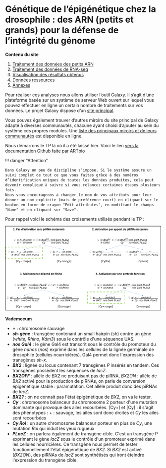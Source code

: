 # Génétique de l’épigénétique chez la drosophile : des ARN (petits et grands) pour la défense de l’intégrité du génome

**Contenu du site**

1. [Traitement des données des petits ARN](./srna.md)
2. [Traitement des données de RNA-seq](./rnaseq.md)
3. [Visualisation des résultats obtenus](./igv.md)
4. [Données ressources](./ressources.md)
5. [Annexes](./annexes.md)

Pour réaliser ces analyses nous allons utiliser l’outil Galaxy. Il s’agit d’une plateforme basée sur un système de serveur Web ouvert sur lequel vous pouvez effectuer en ligne un certain nombre de traitements sur vos données. Le projet Galaxy dispose d’un [site principal](https://usegalaxy.org/).

Vous pouvez également trouver d’autres miroirs du site principal de Galaxy adapté à diverses communautés, chacune ayant choisi d’ajouter au sein du système ces propres modules. Une [liste des principaux miroirs et de leurs communautés](https://galaxyproject.org/use/) est disponible en ligne.

Nous démarrons le TP là où il a été laissé hier. Voici le lien [vers la documentation Github faite par ARTbio](https://artbio.github.io/startbio/AnalyseGenomes_2024/outline/)

!!! danger "Attention"

	Dans Galaxy un peu de discipline s’impose. Si le système assure un suivi complet de tout ce que vous faites grâce à des numéros d’identification uniques de toutes les données produites, cela peut devenir compliqué à suivre si vous relancez certaines étapes plusieurs fois.
	Nous vous encourageons à changer le nom de vos attributs pour leur donner un nom explicite (mais de préférence court) en cliquant sur le bouton en forme de crayon "Edit attributes", en modifiant le champs "Name" et en cliquant sur "Save".

Pour rappel voici le schéma des croisements utilisés pendant le TP :

![Croisements](img/croisements.png "Croisements")

**Vademecum**
 
* **\+** : chromosome sauvage
* ***sh-gène*** : transgène contenant un small hairpin (sh) contre un gène (*white, Rhino, Kdm3*) sous le contrôle d'une séquence UAS.
* ***nos Gal4*** : le gène Gal4 est transcrit sous le contrôle du promoteur du gène *nanos* (*nos*) exprimé dans les cellules de la lignée germinale de drosophile (cellules nourricières). Gal4 permet donc l'expression des transgènes *sh-x*.
* ***BX2*** : lignée ou locus contenant 7 transgènes *P* insérés en tandem. Ces transgènes possèdent les séquences de *lacZ*. 
* ***BX2OFF*** : allèle de *BX2* ne produisant pas de piRNA, *BX2ON* : allèle de *BX2* activé pour la production de piRNAs, on parle de conversion épigénétique stable : paramutation. Cet allèle produit donc des piRNAs de *lacZ*.
* ***BX2?*** : on ne connait pas l'état épigénétique de *BX2*, on va le tester.
* ***Cy*** : chromosome balanceur du chromosome 2 porteur d'une mutation dominante qui provoque des ailes recourbées. [Cy+] et [Cy] : il s'agit des phénotypes : + : sauvage, les ailes sont donc droites et *Cy* les ailes sont recourbées
* ***Cy Roi*** : un autre chromosome balanceur porteur en plus de *Cy*, une mutation *Roi* qui induit les yeux rugueux
* ***PLacZ*** : on parlera également de transgène cible. C'est un transgène P exprimant le gène *lacZ* sous le contrôle d'un promoteur exprimé dans les cellules nourricières. Ce transgène nous permet de tester fonctionnellement l'état épigénétique de *BX2*. Si *BX2* est activé (*BX2ON*), des piRNAs de *lacZ* sont synthétisés qui iront éteindre l'expression du transgène cible.


